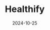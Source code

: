 ---  
layout: startup_page  
title: "Healthify"  
id: "healthifyme.com"  
permalink: "/healthifyhealthifyme.com10252024/"  
website: "https://www.healthifyme.com/"  
funding_round: "Growth Round"  
funding_amount: "$20M"  
investors: "Khosla Ventures, LeapFrog Investments, Claypond Capital"  
about: "Healthify is an AI-powered health and fitness platform that combines AI with human coaching to deliver measurable health outcomes. It offers personalized guidance on nutrition, fitness, and overall wellness, currently serving 40 million users. The platform is expanding globally, focusing on the US market and leveraging AI to adapt to various languages and cultures."  
markets: "Healthtech, AI, Wellness and Fitness Services"  
hq: "Bangalore, Karnataka, India"  
founded_year: "2013"  
linkedin: "https://sg.linkedin.com/company/healthifyme"  
twitter: "http://twitter.com/HealthifyUS"  
instagram: ""  
facebook: "http://www.facebook.com/HealthifyUs"  
crunchbase: "https://www.crunchbase.com/organization/healthify"  
pitchbook: "https://pitchbook.com/profiles/company/62334-82"  

date_display: "25-Oct-2024"  
date: "2024-10-25"

# SEO Optimization  
meta_title: "Healthify - Growth Round Funding ($20M)"  
meta_description: "Healthify, Healthify is an AI-powered health and fitness platform that combines AI with human coaching to deliver measurable health outcomes. It offers personali..."  
meta_keywords: "Healthify, Healthtech, AI, Wellness and Fitness Services, Growth Round funding"  
canonical_url: "https://startup.projectstartups.com/healthifyhealthifyme.com10252024/"  
---